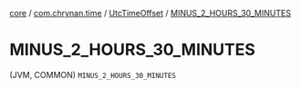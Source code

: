 [core](../../index.md) / [com.chrynan.time](../index.md) / [UtcTimeOffset](index.md) / [MINUS_2_HOURS_30_MINUTES](./-m-i-n-u-s_2_-h-o-u-r-s_30_-m-i-n-u-t-e-s.md)

# MINUS_2_HOURS_30_MINUTES

(JVM, COMMON) `MINUS_2_HOURS_30_MINUTES`